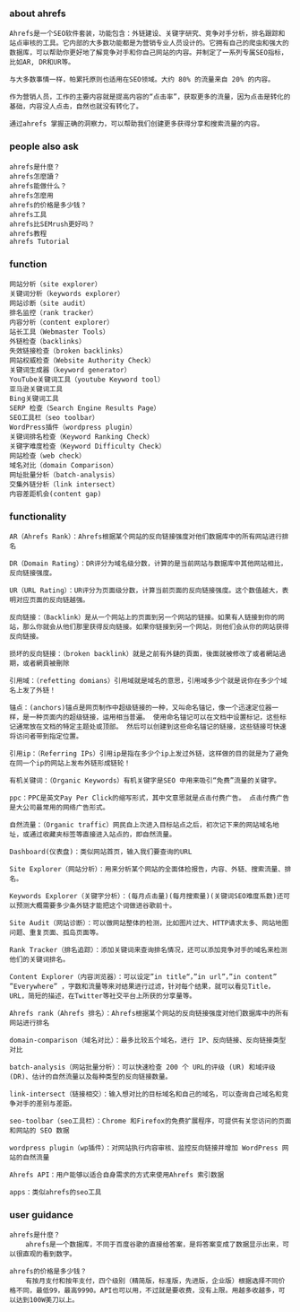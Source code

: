 ### about ahrefs
    Ahrefs是一个SEO软件套装，功能包含：外链建设、关键字研究、竞争对手分析，排名跟踪和站点审核的工具。它内部的大多数功能都是为营销专业人员设计的。它拥有自己的爬虫和强大的数据库，可以帮助你更好地了解竞争对手和你自己网站的内容。并制定了一系列专属SEO指标，比如AR, DR和UR等。
    
    与大多数事情一样，帕累托原则也适用在SEO领域。大约 80% 的流量来自 20% 的内容。

    作为营销人员，工作的主要内容就是提高内容的“点击率”，获取更多的流量，因为点击是转化的基础，内容没人点击，自然也就没有转化了。

    通过ahrefs 掌握正确的洞察力，可以帮助我们创建更多获得分享和搜索流量的内容。

### people also ask
    ahrefs是什麼？
    ahrefs怎麼讀？
    ahrefs能做什么？
    ahrefs怎麼用
    ahrefs的价格是多少钱？
    ahrefs工具
    ahrefs比SEMrush更好吗？
    ahrefs教程
    ahrefs Tutorial

### function
    网站分析（site explorer）
    关键词分析（keywords explorer）
    网站诊断（site audit）
    排名监控（rank tracker）
    内容分析（content explorer）
    站长工具（Webmaster Tools）
    外链检查（backlinks）
    失效链接检查（broken backlinks）
    网站权威检查（Website Authority Check）
    关键词生成器（keyword generator）
    YouTube关键词工具（youtube Keyword tool）
    亚马逊关键词工具
    Bing关键词工具
    SERP 检查（Search Engine Results Page）
    SEO工具栏（seo toolbar）
    WordPress插件（wordpress plugin）
    关键词排名检查（Keyword Ranking Check）
    关键字难度检查（Keyword Difficulty Check）
    网站检查（web check）
    域名对比（domain Comparison）
    网址批量分析（batch-analysis）
    交集外链分析（link intersect）
    内容差距机会(content gap)

### functionality
    AR（Ahrefs Rank）：Ahrefs根据某个网站的反向链接强度对他们数据库中的所有网站进行排名

    DR（Domain Rating）：DR评分为域名级分数，计算的是当前网站与数据库中其他网站相比，反向链接强度。

    UR（URL Rating）：UR评分为页面级分数，计算当前页面的反向链接强度。这个数值越大，表明对应页面的反向链越强。

    反向链接：（Backlink）是从一个网站上的页面到另一个网站的链接。如果有人链接到你的网站，那么你就会从他们那里获得反向链接。如果你链接到另一个网站，则他们会从你的网站获得反向链接。

    损坏的反向链接：（broken backlink）就是之前有外鏈的頁面，後面就被修改了或者網站過期，或者網頁被刪除

    引用域：（refetting domians）引用域就是域名的意思，引用域多少个就是说你在多少个域名上发了外链！

    锚点：(anchors)锚点是网页制作中超级链接的一种，又叫命名锚记，像一个迅速定位器一样，是一种页面内的超级链接，运用相当普遍。 使用命名锚记可以在文档中设置标记，这些标记通常放在文档的特定主题处或顶部。 然后可以创建到这些命名锚记的链接，这些链接可快速将访问者带到指定位置。

    引用ip：（Referring IPs）引用ip是指在多少个ip上发过外链，这样做的目的就是为了避免在同一个ip的网站上发布外链形成链轮！

    有机关键词：（Organic Keywords）有机关键字是SEO 中用来吸引“免费”流量的关键字。

    ppc：PPC是英文Pay Per Click的缩写形式，其中文意思就是点击付费广告。 点击付费广告是大公司最常用的网络广告形式。

    自然流量：（Organic traffic）网民自上次进入目标站点之后，初次记下来的网站域名地址，或通过收藏夹标签等直接进入站点的，即自然流量。

    Dashboard(仪表盘)：类似网站首页，输入我们要查询的URL

    Site Explorer（网站分析）：用来分析某个网站的全面体检报告，内容、外链、搜索流量、排名。

    Keywords Explorer（关键字分析）：(每月点击量)(每月搜索量)(关键词SEO难度系数)还可以预测大概需要多少条外链才能把这个词做进谷歌前十。

    Site Audit（网站诊断）：可以做网站整体的检测，比如图片过大、HTTP请求太多、网站地图问题、重复页面、孤岛页面等。

    Rank Tracker（排名追踪）：添加关键词来查询排名情况，还可以添加竞争对手的域名来检测他们的关键词排名。

    Content Explorer（内容浏览器）：可以设定”in title“，”in url”，”in content” ”Everywhere” ，字数和流量等来对结果进行过滤，针对每个结果，就可以看见Title，URL，简短的描述，在Twitter等社交平台上所获的分享量等。

    Ahrefs rank（Ahrefs 排名）：Ahrefs根据某个网站的反向链接强度对他们数据库中的所有网站进行排名

    domain-comparison（域名对比）：最多比较五个域名，进行 IP、反向链接、反向链接类型对比

    batch-analysis（网站批量分析）：可以快速检查 200 个 URL的评级 (UR) 和域评级 (DR)、估计的自然流量以及每种类型的反向链接数量。

    link-intersect（链接相交）：输入想对比的目标域名和自己的域名，可以查询自己域名和竞争对手的差别与差距。

    seo-toolbar（seo工具栏）：Chrome 和Firefox的免费扩展程序，可提供有关您访问的页面和网站的 SEO 数据

    wordpress plugin（wp插件）：对网站执行内容审核、监控反向链接并增加 WordPress 网站的自然流量

    Ahrefs API：用户能够以适合自身需求的方式来使用Ahrefs 索引数据
    
    apps：类似ahrefs的seo工具

### user guidance
    ahrefs是什麼？
        ahrefs是一个数据库，不同于百度谷歌的直接给答案，是将答案变成了数据显示出来，可以很直观的看到数字。

    ahrefs的价格是多少钱？
        有按月支付和按年支付，四个级别（精简版，标准版，先进版，企业版）根据选择不同价格不同，最低99，最高9990。API也可以用，不过就是要收费，没有上限。用越多收越多，可以达到100W美刀以上。